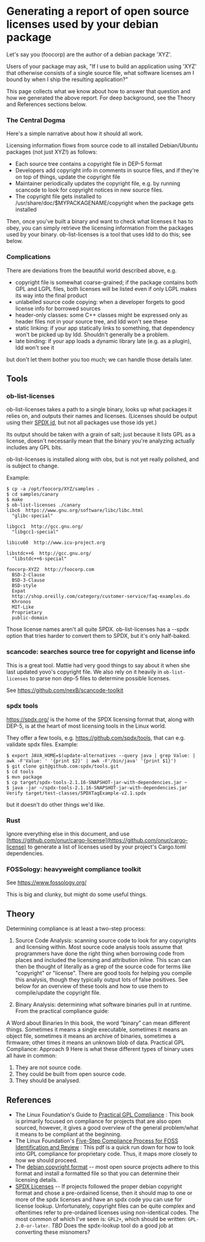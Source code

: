 # Generating a report of open source licenses used by your debian package

Let's say you (foocorp) are the author of a debian package 'XYZ'.

Users of your package may ask, "If I use to build an application using 'XYZ' that otherwise consists of
a single source file, what software licenses am I bound by when I ship the resulting application?"

This page collects what we know about how to answer that question and how we generated the above report.  For deep background, see the Theory and References sections below.

### The Central Dogma

Here's a simple narrative about how it should all work.

Licensing information flows from source code to all installed Debian/Ubuntu packages (not just XYZ!) as follows:

- Each source tree contains a copyright file in DEP-5 format
- Developers add copyright info in comments in source files, and if they're on top of things, update the copyright file
- Maintainer periodically updates the copyright file, e.g. by running scancode to look for copyright notices in new source files.
- The copyright file gets installed to /usr/share/doc/$MYPACKAGENAME/copyright when the package gets installed

Then, once you've built a binary and want to check what licenses it has to obey, you can simply retrieve the licensing information from the packages used by your binary.  ob-list-licenses is a tool that uses ldd to do this; see below.

### Complications

There are deviations from the beautiful world described above, e.g.

- copyright file is somewhat coarse-grained; if the package contains both GPL and LGPL files, both licenses will be listed even if only LGPL makes its way into the final product
- unlabelled source code copying: when a developer forgets to good license info for borrowed sources
- header-only classes: some C++ classes might be expressed only as header files not in your source tree, and ldd won't see these
- static linking: if your app statically links to something, that dependency won't be picked up by ldd.  Shouldn't generally be a problem.
- late binding: if your app loads a dynamic library late (e.g. as a plugin), ldd won't see it

but don't let them bother you too much; we can handle those details later.

## Tools

### ob-list-licenses

ob-list-licenses takes a path to a single binary,
looks up what packages it relies on, and outputs their names and licenses.  (Licenses should be
output using their [SPDX id](https://spdx.org/licenses), but not all packages use those ids yet.)

Its output should be taken with a grain of salt; just because it lists GPL as a license, doesn't necessarily mean that the binary you're analyzing actually includes any GPL bits.

ob-list-licenses is installed along with obs, but is not yet really polished, and is subject to change.

Example:
```
$ cp -a /opt/foocorp/XYZ/samples .
$ cd samples/canary
$ make
$ ob-list-licenses ./canary
libc6  https://www.gnu.org/software/libc/libc.html
  "glibc-special"

libgcc1  http://gcc.gnu.org/
  "libgcc1-special"

libicu60  http://www.icu-project.org

libstdc++6  http://gcc.gnu.org/
  "libstdc++6-special"

foocorp-XYZ2  http://foocorp.com
  BSD-2-Clause
  BSD-3-Clause
  BSD-style
  Expat
  http://shop.oreilly.com/category/customer-service/faq-examples.do
  Khronos
  MIT-Like
  Proprietary
  public-domain
```

Those license names aren't all quite SPDX.  ob-list-licenses has a --spdx option that tries
harder to convert them to SPDX, but it's only half-baked.

### scancode: searches source tree for copyright and license info

This is a great tool.  Mattie had very good things to say about it when she last updated yovo's copyright file. We also rely on it heavily in `ob-list-licenses` to parse non dep-5 files to determine possible licenses.

See https://github.com/nexB/scancode-toolkit

### spdx tools

https://spdx.org/ is the home of the SPDX licensing format that, along with DEP-5, is at the heart of most licensing tools in the Linux world.

They offer a few tools, e.g. https://github.com/spdx/tools, that can e.g. validate spdx files. Example:
```
$ export JAVA_HOME=$(update-alternatives --query java | grep Value: | awk -F'Value: ' '{print $2}' | awk -F'/bin/java' '{print $1}')
$ git clone git@github.com:spdx/tools.git
$ cd tools
$ mvn package
$ cp target/spdx-tools-2.1.16-SNAPSHOT-jar-with-dependencies.jar ~
$ java -jar ~/spdx-tools-2.1.16-SNAPSHOT-jar-with-dependencies.jar Verify target/test-classes/SPDXTagExample-v2.1.spdx
```
but it doesn't do other things we'd like.

### Rust

Ignore everything else in this document, and 
use [https://github.com/onur/cargo-license](https://github.com/onur/cargo-license) to generate a list of licenses used by your project's Cargo.toml dependencies.

### FOSSology: heavyweight compliance toolkit

See https://www.fossology.org/

This is big and clunky, but might do some useful things.

## Theory

Determining compliance is at least a two-step process:

1. Source Code Analysis: scanning source code to look for any copyrights and licensing within. Most source code analysis tools assume that programmers have done the right thing when borrowing code from places and included the licensing and attribution inline. This scan can then be thought of literally as a grep of the source code for terms like "copyright" or "license". There are good tools for helping you compile this analysis, though they typically output lots of false positives. See below for an overview of these tools and how to use them to compile/update the copyright file.

2. Binary Analysis: determining what software binaries pull in at runtime. From the practical compliance guide:
>>>
A Word about Binaries
In this book, the word “binary” can mean different things. Sometimes
it means a single executable, sometimes it means an object file,
sometimes it means an archive of binaries, sometimes a firmware;
other times it means an unknown blob of data. 
Practical GPL Compliance: Approach 9
Here is what these different types of binary uses all have in common:
1. They are not source code.
2. They could be built from open source code.
3. They should be analysed.
>>>

## References

- The Linux Foundation's Guide to [Practical GPL Compliance](https://www.linuxfoundation.org/open-source-management/2017/05/practical-gpl-compliance/) : This book is primarily focused on compliance for projects that are also open sourced, however, it gives a good overview of the general problem/what it means to be compliant at the beginning.
- The Linux Foundation's [Five-Step Compliance Process for FOSS Identification and Review](http://www.ibrahimatlinux.com/uploads/6/3/9/7/6397792/2.pdf) : This pdf is a quick run down for how to look into GPL compliance for proprietary code. Thus, it maps more closely to how we should proceed.
- The [debian copyright format](https://www.debian.org/doc/packaging-manuals/copyright-format/1.0/) -- most open source projects adhere to this format and install a formatted file so that you can determine their licensing details.
- [SPDX Licenses](https://spdx.org/licenses/) -- If projects followed the proper debian copyright format and chose a pre-ordained license, then it should map to one or more of the spdx licenses and have an spdx code you can use for license lookup. Unfortunately, copyright files can be quite complex and oftentimes refer to pre-ordained licenses using non-identical codes. The most common of which I've seen is: `GPL2+`, which should be written: `GPL-2.0-or-later`. *TBD* Does the spdx-lookup tool do a good job at converting these misnomers? 

